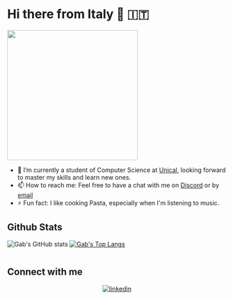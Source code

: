 # Hi there from Italy 👋 :it:

<img src="https://media.tenor.com/qLPr-ts8xkIAAAAM/hasbulla.gif" alt="" width="300"/>

- 🌱 I’m currently a student of Computer Science at [Unical](https://corsi.unical.it/lt-lmcu/informatica/), looking forward to master my skills and learn new ones.
- 📫 How to reach me: Feel free to have a chat with me on [Discord](https://discord.com/channels/@me/481005067990990849/) or by [email](mailto:gabriele.grillo.2003@gmail.com)
- ⚡ Fun fact: I like cooking Pasta, especially when I'm listening to music.


## Github Stats  

![Gab's GitHub stats](https://github-readme-stats.vercel.app/api?username=gabrielegrillo&count_private=true&theme=dark&show_icons=true)
[![Gab's Top Langs](https://github-readme-stats.vercel.app/api/top-langs/?username=gabrielegrillo)](https://github.com/anuraghazra/github-readme-stats)


<img src="https://komarev.com/ghpvc/?username=gabrielegrillo&style=flat-square&color=blue" alt=""/>


<br/>  


## Connect with me  
<div align="center">
<a href="https://linkedin.com/in/gabrielegrillo03" target="_blank">
<img src=https://img.shields.io/badge/linkedin-%231E77B5.svg?&style=for-the-badge&logo=linkedin&logoColor=white alt=linkedin style="margin-bottom: 5px;" />
</a>  
</div>  
  

<br/>  
